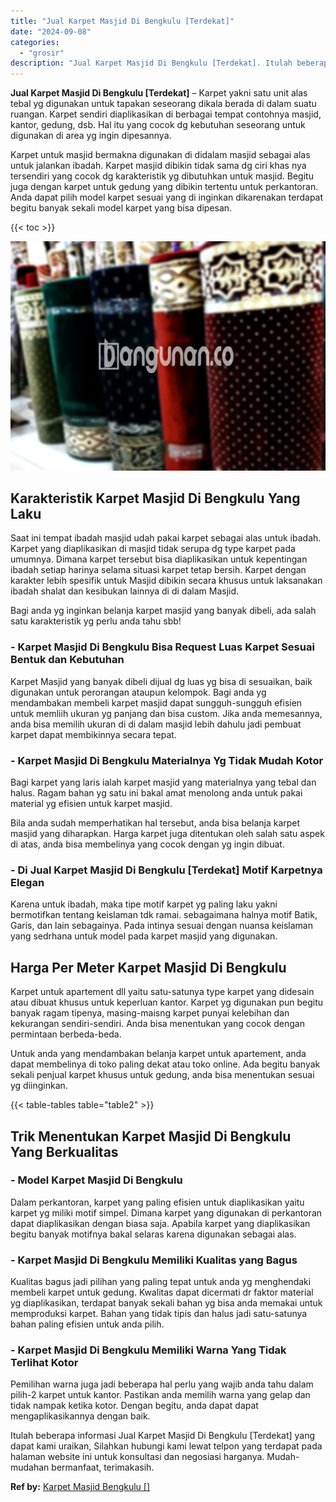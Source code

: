 ```yaml
---
title: "Jual Karpet Masjid Di Bengkulu [Terdekat]"
date: "2024-09-08"
categories: 
  - "grosir"
description: "Jual Karpet Masjid Di Bengkulu [Terdekat]. Itulah beberapa informasi Jual Karpet Masjid Di Bengkulu [Terdekat] yang dapat kami uraikan, Silahkan hubungi ka..."
---
```


**Jual Karpet Masjid Di Bengkulu \[Terdekat\]** – Karpet yakni satu unit alas tebal yg digunakan untuk tapakan seseorang dikala berada di dalam suatu ruangan. Karpet sendiri diaplikasikan di berbagai tempat contohnya masjid, kantor, gedung, dsb. Hal itu yang cocok dg kebutuhan seseorang untuk digunakan di area yg ingin dipesannya.

Karpet untuk masjid bermakna digunakan di didalam masjid sebagai alas untuk jalankan ibadah. Karpet masjid dibikin tidak sama dg ciri khas nya tersendiri yang cocok dg karakteristik yg dibutuhkan untuk masjid. Begitu juga dengan karpet untuk gedung yang dibikin tertentu untuk perkantoran. Anda dapat pilih model karpet sesuai yang di inginkan dikarenakan terdapat begitu banyak sekali model karpet yang bisa dipesan.

{{< toc >}}

![Jual Karpet Masjid Di Bengkulu [Terdekat]](/images/grosir-karpet-murah-52.png)

## Karakteristik Karpet Masjid Di Bengkulu Yang Laku

Saat ini tempat ibadah masjid udah pakai karpet sebagai alas untuk ibadah. Karpet yang diaplikasikan di masjid tidak serupa dg type karpet pada umumnya. Dimana karpet tersebut bisa diaplikasikan untuk kepentingan ibadah setiap harinya selama situasi karpet tetap bersih. Karpet dengan karakter lebih spesifik untuk Masjid dibikin secara khusus untuk laksanakan ibadah shalat dan kesibukan lainnya di di dalam Masjid.

Bagi anda yg inginkan belanja karpet masjid yang banyak dibeli, ada salah satu karakteristik yg perlu anda tahu sbb!

### \- Karpet Masjid Di Bengkulu Bisa Request Luas Karpet Sesuai Bentuk dan Kebutuhan

Karpet Masjid yang banyak dibeli dijual dg luas yg bisa di sesuaikan, baik digunakan untuk perorangan ataupun kelompok. Bagi anda yg mendambakan membeli karpet masjid dapat sungguh-sungguh efisien untuk memliih ukuran yg panjang dan bisa custom. Jika anda memesannya, anda bisa memilih ukuran di di dalam masjid lebih dahulu jadi pembuat karpet dapat membikinnya secara tepat.

### \- Karpet Masjid Di Bengkulu Materialnya Yg Tidak Mudah Kotor

Bagi karpet yang laris ialah karpet masjid yang materialnya yang tebal dan halus. Ragam bahan yg satu ini bakal amat menolong anda untuk pakai material yg efisien untuk karpet masjid.

Bila anda sudah memperhatikan hal tersebut, anda bisa belanja karpet masjid yang diharapkan. Harga karpet juga ditentukan oleh salah satu aspek di atas, anda bisa membelinya yang cocok dengan yg ingin dibuat.

### \- Di Jual Karpet Masjid Di Bengkulu \[Terdekat\] Motif Karpetnya Elegan

Karena untuk ibadah, maka tipe motif karpet yg paling laku yakni bermotifkan tentang keislaman tdk ramai. sebagaimana halnya motif Batik, Garis, dan lain sebagainya. Pada intinya sesuai dengan nuansa keislaman yang sedrhana untuk model pada karpet masjid yang digunakan.

## Harga Per Meter Karpet Masjid Di Bengkulu

Karpet untuk apartement dll yaitu satu-satunya type karpet yang didesain atau dibuat khusus untuk keperluan kantor. Karpet yg digunakan pun begitu banyak ragam tipenya, masing-maisng karpet punyai kelebihan dan kekurangan sendiri-sendiri. Anda bisa menentukan yang cocok dengan permintaan berbeda-beda.

Untuk anda yang mendambakan belanja karpet untuk apartement, anda dapat membelinya di toko paling dekat atau toko online. Ada begitu banyak sekali penjual karpet khusus untuk gedung, anda bisa menentukan sesuai yg diinginkan.

{{< table-tables table="table2" >}}

## Trik Menentukan Karpet Masjid Di Bengkulu Yang Berkualitas

### \- Model Karpet Masjid Di Bengkulu

Dalam perkantoran, karpet yang paling efisien untuk diaplikasikan yaitu karpet yg miliki motif simpel. Dimana karpet yang digunakan di perkantoran dapat diaplikasikan dengan biasa saja. Apabila karpet yang diaplikasikan begitu banyak motifnya bakal selaras karena digunakan sebagai alas.

### \- Karpet Masjid Di Bengkulu Memiliki Kualitas yang Bagus

Kualitas bagus jadi pilihan yang paling tepat untuk anda yg menghendaki membeli karpet untuk gedung. Kwalitas dapat dicermati dr faktor material yg diaplikasikan, terdapat banyak sekali bahan yg bisa anda memakai untuk memproduksi karpet. Bahan yang tidak tipis dan halus jadi satu-satunya bahan paling efisien untuk anda pilih.

### \- Karpet Masjid Di Bengkulu Memiliki Warna Yang Tidak Terlihat Kotor

Pemilihan warna juga jadi beberapa hal perlu yang wajib anda tahu dalam pilih-2 karpet untuk kantor. Pastikan anda memilih warna yang gelap dan tidak nampak ketika kotor. Dengan begitu, anda dapat dapat mengaplikasikannya dengan baik.

Itulah beberapa informasi Jual Karpet Masjid Di Bengkulu \[Terdekat\] yang dapat kami uraikan, Silahkan hubungi kami lewat telpon yang terdapat pada halaman website ini untuk konsultasi dan negosiasi harganya. Mudah-mudahan bermanfaat, terimakasih.

**Ref by:**  [Karpet Masjid Bengkulu []](https://id.wikipedia.org/wiki/Karpet)
